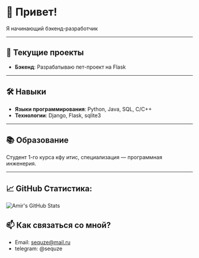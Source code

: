 # 👋 Привет!

Я начинающий бэкенд-разработчик

---

## 🚀 Текущие проекты
- **Бэкенд**: Разрабатываю пет-проект на Flask

---
## 🛠️ Навыки
- **Языки программирования**: Python, Java, SQL, C/C++
- **Технологии**: Django, Flask, sqlite3

---

## 📚 Образование
Студент 1-го курса кфу итис, специализация — программная инженерия.

---
## 📈 GitHub Статистика:

![Amir's GitHub Stats](https://github-readme-stats.vercel.app/api?username=sequze&show_icons=true&theme=radical)


## 📫 Как связаться со мной?
- Email: sequze@mail.ru
- telegram: @sequze
